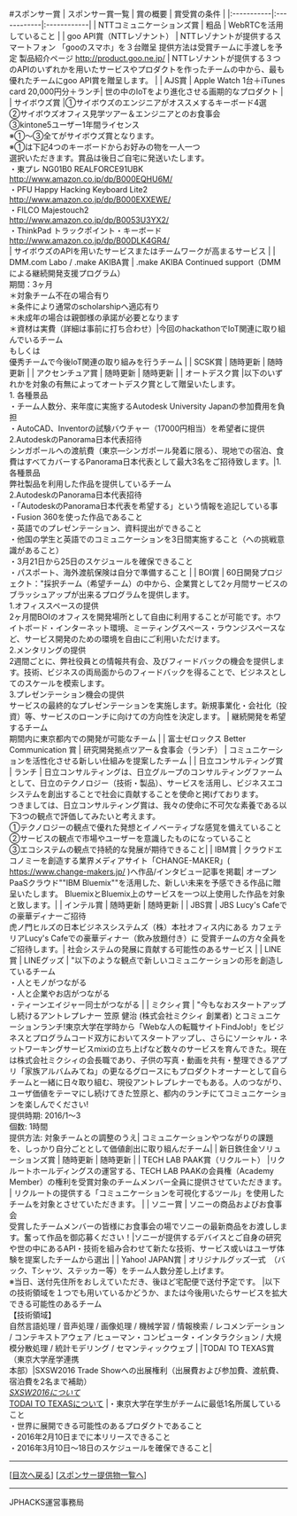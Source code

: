 #スポンサー賞
| スポンサー賞一覧 | 賞の概要 | 賞受賞の条件 |
|:-----------|:------------|:------------|
| NTTコミュニケーションズ賞 | 粗品 |  WebRTCを活用していること  |
| goo API賞（NTTレゾナント）    | NTTレゾナントが提供するスマートフォン 「gooのスマホ」を３台贈呈 提供方法は受賞チームに手渡しを予定 製品紹介ページ http://product.goo.ne.jp/  |    NTTレゾナントが提供する３つのAPIのいずれかを用いたサービスやプロダクトを作ったチームの中から、最も優れたチームにgoo API賞を贈呈します。   |
| AJS賞     | Apple Watch 1台＋iTunes card 20,000円分＋ランチ| 世の中のIoTをより進化させる画期的なプロダクト  |
| サイボウズ賞       |①サイボウズのエンジニアがオススメするキーボード4選<br>②サイボウズオフィス見学ツアー＆エンジニアとのお食事会<br>③kintone5ユーザー1年間ライセンス<br>※①～③全てがサイボウズ賞となります。<br>※①は下記4つのキーボードからお好みの物を一人一つ<br>選択いただきます。賞品は後日ご自宅に発送いたします。<br>・東プレ NG01B0 REALFORCE91UBK<br>http://www.amazon.co.jp/dp/B000EQHU6M/<br>・PFU Happy Hacking Keyboard Lite2<br>http://www.amazon.co.jp/dp/B000EXXEWE/<br>・FILCO Majestouch2<br>http://www.amazon.co.jp/dp/B0053U3YX2/<br>・ThinkPad トラックポイント・キーボード<br>http://www.amazon.co.jp/dp/B00DLK4GR4/<br> | サイボウズのAPIを用いたサービスまたはチームワークが高まるサービス  |
| DMM.com Labo / .make AKIBA賞 | .make AKIBA Continued support（DMMによる継続開発支援プログラム）<br>期間：3ヶ月<br>＊対象チーム不在の場合有り<br>＊条件により通常のscholarshipへ適応有り<br>＊未成年の場合は親御様の承諾が必要となります<br>＊資材は実費（詳細は事前に打ち合わせ）|今回のhackathonでIoT関連に取り組んでいるチーム<br>もしくは<br>優秀チームで今後IoT関連の取り組みを行うチーム |
| SCSK賞    |  随時更新 |  随時更新    |
| アクセンチュア賞  | 随時更新 | 随時更新    |
| オートデスク賞   |以下のいずれかを対象の有無によってオートデスク賞として贈呈いたします。<br> 1. 各種景品<br>・チーム人数分、来年度に実施するAutodesk University Japanの参加費用を負担<br>・AutoCAD、Inventorの試験バウチャー（17000円相当）を希望者に提供<br>2.AutodeskのPanorama日本代表招待<br>シンガポールへの渡航費（東京―シンガポール発着に限る）、現地での宿泊、食費はすべてカバーするPanorama日本代表として最大3名をご招待致します。|1.各種景品<br>弊社製品を利用した作品を提供しているチーム<br>2.AutodeskのPanorama日本代表招待<br>・「AutodeskのPanorama日本代表を希望する」という情報を追記している事<br>・Fusion 360を使った作品であること<br>・英語でのプレゼンテーション、資料提出ができること<br>・他国の学生と英語でのコミュニケーションを3日間実施すること（への挑戦意識があること）<br>・3月21日から25日のスケジュールを確保できること<br>・パスポート、海外渡航保険は自分で準備すること |
| BOI賞     |  60日開発プロジェクト："採択チーム（希望チーム）の中から、企業賞として2ヶ月間サービスのブラッシュアップが出来るプログラムを提供します。<br>1.オフィススペースの提供<br>2ヶ月間BOIのオフィスを開発場所として自由に利用することが可能です。ホワイトボード・インターネット環境、ミーティングスペース・ラウンジスペースなど、サービス開発のための環境を自由にご利用いただけます。<br>2.メンタリングの提供<br>2週間ごとに、弊社役員との情報共有会、及びフィードバックの機会を提供します。技術、ビジネスの両局面からのフィードバックを得ることで、ビジネスとしてのスケールを模索します。<br>3.プレゼンテーション機会の提供<br>サービスの最終的なプレゼンテーションを実施します。新規事業化・会社化（投資）等、サービスのローンチに向けての方向性を決定します。 | 継続開発を希望するチーム <br>期間内に東京都内での開発が可能なチーム |
| 富士ゼロックス Better Communication 賞   | 研究開発拠点ツアー＆食事会（ランチ） | コミュニケーションを活性化させる新しい仕組みを提案したチーム |
| 日立コンサルティング賞 | ランチ | 日立コンサルティングは、日立グループのコンサルティングファームとして、日立のテクノロジー（技術・製品）、サービスを活用し、ビジネスエコシステムを創出することで社会に貢献することを使命と掲げております。<br>つきましては、日立コンサルティング賞は、我々の使命に不可欠な素養である以下3つの観点で評価してみたいと考えます。<br>①テクノロジーの観点で優れた発想とイノベーティブな感覚を備えていること<br>②サービスの観点で市場やユーザーを意識したものになっていること<br>③エコシステムの観点で持続的な発展が期待できること|
| IBM賞 | クラウドエコノミーを創造する業界メディアサイト「CHANGE-MAKER」( https://www.change-makers.jp/ )へ作品/インタビュー記事を掲載| オープンPaaSクラウド""IBM Bluemix""を活用した、新しい未来を予感できる作品に贈呈いたします。 BluemixとBluemix上のサービスを一つ以上使用した作品を対象と致します。|
| インテル賞 |   随時更新 |  随時更新   |
| JBS賞 | JBS Lucy's Cafeでの豪華ディナーご招待<br>虎ノ門ヒルズの日本ビジネスシステムズ（株）本社オフィス内にある カフェテリアLucy's Cafeでの豪華ディナー（飲み放題付き）に 受賞チームの方々全員をご招待します。| 社会システムの発展に貢献する可能性のあるサービス |
| LINE賞  | LINEグッズ | "以下のような観点で新しいコミュニケーションの形を創造しているチーム<br>・人とモノがつながる<br>・人と企業やお店がつながる<br>・ティーンエイジャー同士がつながる |
| ミクシィ賞 | "今もなおスタートアップし続けるアントレプレナー 笠原 健治 (株式会社ミクシィ 創業者) とコミュニケーションランチ!東京大学在学時から「Webな人の転職サイトFindJob!」をビジネスとプログラムコード双方においてスタートアップし、さらにソーシャル・ネットワーキングサービスmixiの立ち上げなど数々のサービスを育んできた。現在は株式会社ミクシィの会長職であり、子供の写真・動画を共有・整理できるアプリ「家族アルバムみてね」の更なるグロースにもプロダクトオーナーとして自らチームと一緒に日々取り組む、現役アントレプレナーでもある。人のつながり、ユーザ価値をテーマにし続けてきた笠原と、都内のランチにてコミュニケーションを楽しんでください!<br>提供時期: 2016/1〜3<br>個数: 1時間<br>提供方法: 対象チームとの調整のうえ| コミュニケーションやつながりの課題を、しっかり自分ごととして価値創出に取り組んだチーム|
| 新日鉄住金ソリューションズ賞    | 随時更新 |  随時更新   |
| TECH LAB PAAK賞（リクルート）  |リクルートホールディングスの運営する、TECH LAB PAAKの会員権（Academy Member）の権利を受賞対象のチームメンバー全員に提供させていただきます。 | リクルートの提供する「コミュニケーションを可視化するツール」を使用したチームを対象とさせていただきます。  |
| ソニー賞 | ソニーの商品およびお食事会<br>受賞したチームメンバーの皆様にお食事会の場でソニーの最新商品をお渡しします。奮って作品を御応募ください！|ソニーが提供するデバイスとご自身の研究や世の中にあるAPI・技術を組み合わせて新たな技術、サービス或いはユーザ体験を提案したチームから選出 |
| Yahoo! JAPAN賞 | オリジナルグッズ一式　（バック、Tシャツ、ステッカー等）をチーム人数分差し上げます。<br>※当日、送付先住所をおしえていただき、後ほど宅配便で送付予定です。 |以下の技術領域を１つでも用いているかどうか、または今後用いたらサービスを拡大できる可能性のあるチーム<br>【技術領域】<br>自然言語処理 / 音声処理 / 画像処理 / 機械学習 / 情報検索 / レコメンデーション / コンテキストアウェア /ヒューマン・コンピュータ・インタラクション / 大規模分散処理 / 統計モデリング / セマンティックウェブ
|
|TODAI TO TEXAS賞（東京大学産学連携<br>本部）|SXSW2016 Trade Showへの出展権利（出展費および参加費、渡航費、宿泊費を2名まで補助）<br>*[SXSW2016について](http://www.sxsw.com/) <br>*[TODAI TO TEXASについて](http://todaitotexas.com/) |・東京大学在学生がチームに最低1名所属していること<br>・世界に展開できる可能性のあるプロダクトであること<br>・2016年2月10日までに本リリースできること<br>・2016年3月10日～18日のスケジュールを確保できること|

--------------
[[目次へ戻る](../README.md)] [[スポンサー提供物一覧へ](offerlist.md)]

----
JPHACKS運営事務局

